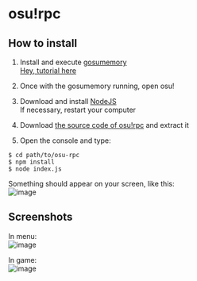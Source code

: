 # osu!rpc

## How to install

1. Install and execute [gosumemory](https://github.com/l3lackShark/gosumemory/releases/latest)<br>
[Hey, tutorial here](https://github.com/l3lackShark/gosumemory/blob/master/README.md#usage)

2. Once with the gosumemory running, open osu!

4. Download and install [NodeJS](https://nodejs.org/en/)<br>
If necessary, restart your computer

3. Download [the source code of osu!rpc](https://github.com/KallelGaNewk/osu-rpc/releases/latest) and extract it

4. Open the console and type:

```
$ cd path/to/osu-rpc
$ npm install
$ node index.js
```
Something should appear on your screen, like this:<br>
![image](https://user-images.githubusercontent.com/61438367/113467637-adbf7b80-941a-11eb-984f-086b3f9cb4c4.png)

## Screenshots

In menu:<br>
![image](https://user-images.githubusercontent.com/61438367/113467675-f4ad7100-941a-11eb-80f0-e5830c29e673.png)

In game:<br>
![image](https://user-images.githubusercontent.com/61438367/113467687-00009c80-941b-11eb-9988-8062ad9bfae1.png)
